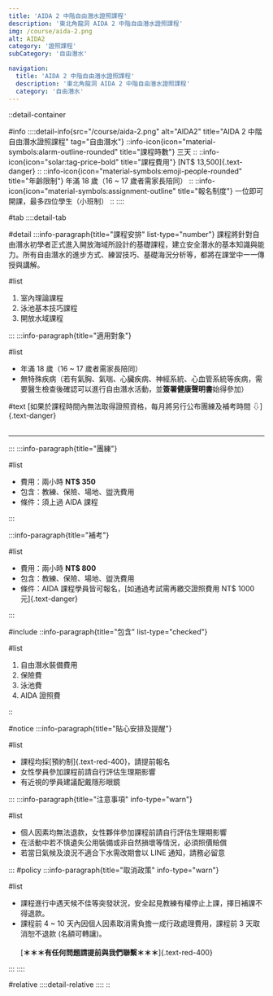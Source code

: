 ```yaml
---
title: 'AIDA 2 中階自由潛水證照課程'
description: '東北角龍洞 AIDA 2 中階自由潛水證照課程'
img: /course/aida-2.png
alt: AIDA2
category: '證照課程'
subCategory: '自由潛水'

navigation:
  title: 'AIDA 2 中階自由潛水證照課程'
  description: '東北角龍洞 AIDA 2 中階自由潛水證照課程'
  category: '自由潛水'
---
```


::detail-container

#info
::::detail-info{src="/course/aida-2.png" alt="AIDA2" title="AIDA 2 中階自由潛水證照課程" tag="自由潛水"}
::info-icon{icon="material-symbols:alarm-outline-rounded" title="課程時數"}
三天
::
::info-icon{icon="solar:tag-price-bold" title="課程費用"}
[NT$ 13,500]{.text-danger}
::
::info-icon{icon="material-symbols:emoji-people-rounded" title="年齡限制"}
年滿 18 歲（16 ~ 17 歲者需家長陪同）
::
::info-icon{icon="material-symbols:assignment-outline" title="報名制度"}
一位即可開課，最多四位學生（小班制）
::
::::

#tab
::::detail-tab

#detail
:::info-paragraph{title="課程安排" list-type="number"}
課程將針對自由潛水初學者正式進入開放海域所設計的基礎課程，建立安全潛水的基本知識與能力。所有自由潛水的進步方式、練習技巧、基礎海況分析等，都將在課堂中一一傳授與講解。

#list

1. 室內理論課程
2. 泳池基本技巧課程
3. 開放水域課程

:::
:::info-paragraph{title="適用對象"}

#list

- 年滿 18 歲（16 ~ 17 歲者需家長陪同）
- 無特殊疾病（若有氣胸、氣喘、心臟疾病、神經系統、心血管系統等疾病，需要醫生檢查後確認可以進行自由潛水活動，並**簽署健康聲明書**始得參加）

#text
[如果於課程時間內無法取得證照資格，每月將另行公布團練及補考時間 ⇩]{.text-danger}
<br /><br />

---

:::
:::info-paragraph{title="團練"}

#list

- 費用：兩小時 **NT$ 350**
- 包含：教練、保險、場地、盥洗費用
- 條件：須上過 AIDA 課程

:::

:::info-paragraph{title="補考"}

#list

- 費用：兩小時 **NT$ 800**
- 包含：教練、保險、場地、盥洗費用
- 條件：AIDA 課程學員皆可報名，[如通過考試需再繳交證照費用 NT$ 1000 元]{.text-danger}

:::

#include
::info-paragraph{title="包含" list-type="checked"}

#list

1. 自由潛水裝備費用
2. 保險費
3. 泳池費
4. AIDA 證照費

::

#notice
:::info-paragraph{title="貼心安排及提醒"}

#list

- 課程均採[預約制]{.text-red-400}，請提前報名
- 女性學員參加課程前請自行評估生理期影響
- 有近視的學員建議配戴隱形眼鏡

:::
:::info-paragraph{title="注意事項" info-type="warn"}

#list

- 個人因素均無法退款，女性夥伴參加課程前請自行評估生理期影響
- 在活動中若不慎遺失公用裝備或非自然損壞等情況，必須照價賠償
- 若當日氣候及浪況不適合下水需改期會以 LINE 通知，請務必留意

:::
#policy
:::info-paragraph{title="取消政策" info-type="warn"}

#list

- 課程進行中遇天候不佳等突發狀況，安全起見教練有權停止上課，擇日補課不得退款。
- 課程前 4 ~ 10 天內因個人因素取消需負擔一成行政處理費用，課程前 3 天取消恕不退款 (名額可轉讓)。
  <br /><br />
  [**＊＊＊有任何問題請提前與我們聯繫＊＊＊**]{.text-red-400}

:::
::::

#relative
::::detail-relative
::::
::
